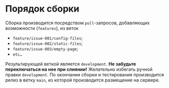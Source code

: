 # Порядок сборки

Сборка производится посредством `pull`-запросов, добавляющих возможности (`features`), из веток

* `feature/issue-001/config-files`;
* `feature/issue-002/static-files`;
* `feature/issue-003/empty-page`;
* `etc…`

Результирующей веткой является `development`. 
**Не забудьте переключаться на нее при слиянии!** 
Желательно избегать ручной правки `development`. 
По окончании сборки и тестирования производится релиз в ветку `main`, 
из которой производится размещение на сервере.

